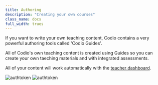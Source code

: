 ```yaml
---
title: Authoring
description: "Creating your own courses"
class_name: docs
full_width: trues
---
```


If you want to write your own teaching content, Codio contains a very powerful authoring tools called 'Codio Guides'.

All of Codio's own teaching content is created using Guides so you can create your own taeching materials and with integrated assessments.

All of your content will work automatically with the [teacher dashboard](/docs/teacher/special/tdashboard).

<img alt="authtoken" src="/img/docs/guideseditor.png" class="simple"/>

<img alt="authtoken" src="/img/docs/guideassessment.png" class="simple"/>